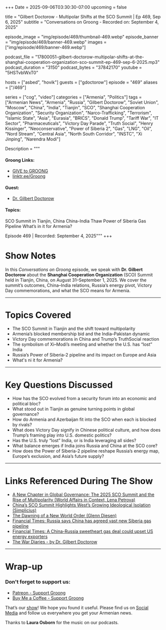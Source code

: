 +++
Date = 2025-09-06T03:30:30-07:00
upcoming = false

title = "Gilbert Doctorow - Multipolar Shifts at the SCO Summit | Ep 469, Sep 6, 2025"
subtitle = "Conversations on Groong - Recorded on: September 4, 2025"

episode_image = "img/episode/469/thumbnail-469.webp"
episode_banner = "img/episode/469/banner-469.webp"
images = ["img/episode/469/banner-469.webp"]

podcast_file     = "17800051-gilbert-doctorow-multipolar-shifts-at-the-shanghai-cooperation-organization-sco-summit-ep-469-sep-6-2025.mp3"
podcast_duration = "3150"
podcast_bytes    = "37842170"
youtube = "5HSTvblWxT0"

hosts = ["asbed", "hovik"]
guests = ["gdoctorow"]
episode = "469"
aliases = ["/469"]

series = ["cog", "video"]
categories = ["Armenia", "Politics"]
tags = ["Armenian News", "Armenia", "Russia", "Gilbert Doctorow", "Soviet Union", "Moscow", "China", "India", "Tianjin", "SCO", "Shanghai Cooperation Organization", "Security Organization", "Narco-Trafficking", "Terrorism", "Islamic State", "Asia", "Eurasia", "BRICS", "Donald Trump", "Tariff War", "IT Sector", "Pharmaceuticals", "Victory Day Parade", "Truth Social", "Henry Kissinger", "Neoconservative", "Power of Siberia 2", "Gas", "LNG", "Oil", "Nord Stream", "Central Asia", "North South Corridor", "INSTC", "Xi Jinping", "Narendra Modi"]

Description = """

#### Groong Links:
* [GIVE to GROONG](https://podcasts.groong.org/donate)
* [linktr.ee/Groong](https://linktr.ee/groong)

#### Guest:
* [Dr. Gilbert Doctorow](https://podcasts.groong.org/guest/gdoctorow)

#### Topics:
SCO Summit in Tianjin, China
China-India Thaw
Power of Siberia Gas Pipeline
What’s in it for Armenia?

Episode 469 | Recorded: September 4, 2025"""
+++

# Show Notes

In this *Conversations on Groong* episode, we speak with __Dr. Gilbert Doctorow__ about the __Shanghai Cooperation Organization__ (SCO) Summit held in Tianjin, China, on August 31–September 1, 2025. We cover the summit’s outcomes, China–India relations, Russia’s energy pivot, Victory Day commemorations, and what the SCO means for Armenia.

---

# Topics Covered
- The SCO Summit in Tianjin and the shift toward multipolarity
- Armenia’s blocked membership bid and the India–Pakistan dynamic
- Victory Day commemorations in China and Trump’s TruthSocial reaction
- The symbolism of Xi–Modi’s meeting and whether the U.S. has “lost” India
- Russia’s Power of Siberia-2 pipeline and its impact on Europe and Asia
- What's ni it for Armenia?

---

# Key Questions Discussed
- How has the SCO evolved from a security forum into an economic and political bloc?
- What stood out in Tianjin as genuine turning points in global governance?
- How do Armenia and Azerbaijan fit into the SCO when each is blocked by rivals?
- What does Victory Day signify in Chinese political culture, and how does Trump’s framing play into U.S. domestic politics?
- Has the U.S. truly “lost” India, or is India leveraging all sides?
- What balance emerges if India joins Russia and China at the SCO core?
- How does the Power of Siberia-2 pipeline reshape Russia’s energy map, Europe’s exclusion, and Asia’s future supply?

---

# Links Referenced During The Show
- [A New Chapter in Global Governance: The 2025 SCO Summit and the Rise of Multipolarity (World Affairs in Context, Lena Petrova)](https://www.worldaffairsincontext.com/p/a-new-chapter-in-global-governance)
- [China’s SCO Summit Highlights West’s Growing Ideological Isolation (Simplicius)](https://simplicius76.substack.com/p/chinas-sco-summit-highlights-wests)
- [The Dawning of a New World Order (Glenn Diesen)](https://substack.com/@glenn-diesen)
- [Financial Times: Russia says China has agreed vast new Siberia gas pipeline](https://www.ft.com/content/52d3b560-7ee7-4aad-aebf-21270d661ced)
- [Financial Times: A China-Russia sweetheart gas deal could upset US energy exporters](https://www.ft.com/content/a974a056-274a-4606-9de1-be18519fb5de)
- [The War Diaries - by Dr. Gilbert Doctorow](https://www.amazon.com/War-Diaries-Russia-Ukraine-2022-2023-ebook/dp/B0FBJJ66SX/ref=sr_1_1?dib=eyJ2IjoiMSJ9.dY8TQWRTDcjoqfQOi-MFjQ.G-zWNJb_NEtPzl3ow_kHroKQJu8EDCdOuKK9fexf5-k&dib_tag=se&hvadid=693566384529&hvdev=c&hvexpln=67&hvlocphy=9031137&hvnetw=g&hvocijid=6471333142260906477--&hvqmt=e&hvrand=6471333142260906477&hvtargid=kwd-2425018758396&hydadcr=10020_13483881&keywords=war+diaries+doctorow)

---

# Wrap-up

### **Don't forget to support us:**
* [Patreon - Support Groong](https://www.patreon.com/ann_groong)
* [Buy Me a Coffee - Support Groong](https://www.buymeacoffee.com/groong)


That’s our [show](https://podcasts.groong.org/)! We hope you found it useful. Please find us on [Social Media](https://linktr.ee/groong) and follow us everywhere you get your Armenian news.

Thanks to **Laura Osborn** for the music on our podcasts.

